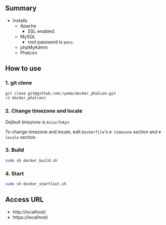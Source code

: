 ## Summary
* Installs
    * Apache
        * SSL enabled.
    * MySQL
        * root password is `pass`.
    * phpMyAdmin
    * Phalcon

## How to use
### 1. git clone
```sh
git clone git@github.com:ryomo/docker_phalcon.git
cd docker_phalcon/
```

### 2. Change timezone and locale
*Default timezone is `Asia/Tokyo`*

To change timezone and locale, edit `Dockerfile`'s `# timezone` section and `# locale` section.

### 3. Build
```sh
sudo sh docker_build.sh
```

### 4. Start
```sh
sudo sh docker_startlast.sh
```

## Access URL
* http://localhost/
* https://localhost/
